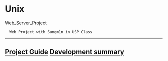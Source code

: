 # Unix
Web_Server_Project
```
  Web Project with Sungm1n in USP Class
```

---
[Project Guide](https://github.com/UnluckyJung/Unix/blob/master/web_Project/project.guide.pdf)
[Development summary](https://github.com/UnluckyJung/Unix/blob/master/web_Project/development_summary.pdf)
--